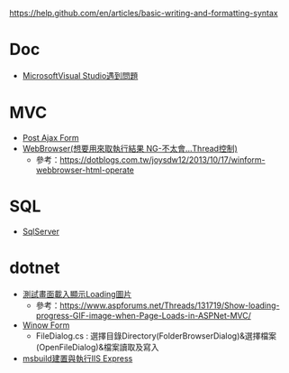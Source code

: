 https://help.github.com/en/articles/basic-writing-and-formatting-syntax

# Doc
- <a href="https://github.com/ayyday/Help/blob/master/Doc/VsQa.txt">MicrosoftVisual Studio遇到問題</a></li>

# MVC
- <a href="https://github.com/ayyday/Help/blob/master/MVC/PostAjaxForm.txt">Post Ajax Form</a>
- <a href="https://github.com/ayyday/Help/blob/master/MVC/WebBrowser.txt">WebBrowser(想要用來取執行結果 NG-不太會…Thread控制)</a>
  * 參考：https://dotblogs.com.tw/joysdw12/2013/10/17/winform-webbrowser-html-operate


# SQL
- <a href="https://github.com/ayyday/Help/blob/master/SQL/SqlServer.sql">SqlServer</a>

# dotnet
- <a href="https://github.com/ayyday/Help/tree/master/dotnet/PageLoad">測試畫面載入顯示Loading圖片</a>
  * 參考：https://www.aspforums.net/Threads/131719/Show-loading-progress-GIF-image-when-Page-Loads-in-ASPNet-MVC/
- <a href="https://github.com/ayyday/Help/tree/master/dotnet/WinowForm">Winow Form</a>
  * FileDialog.cs : 選擇目錄Directory(FolderBrowserDialog)&選擇檔案(OpenFileDialog)&檔案讀取及寫入
- <a href="https://github.com/ayyday/Help/tree/master/dotnet/build">msbuild建置與執行IIS Express</a>
